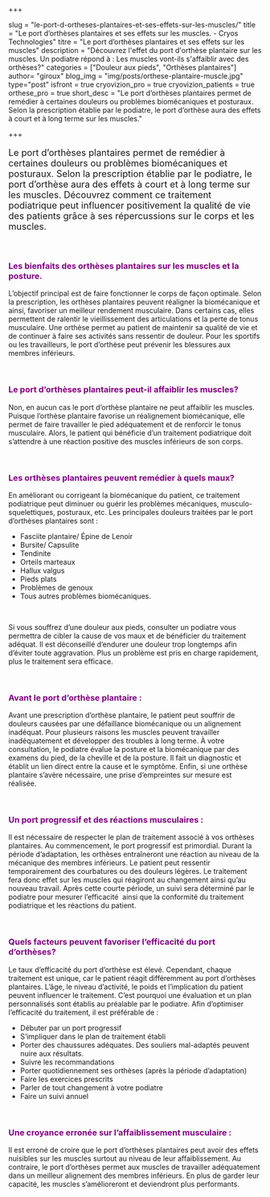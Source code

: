 +++

slug = "le-port-d-ortheses-plantaires-et-ses-effets-sur-les-muscles/"
title = "Le port d’orthèses plantaires et ses effets sur les muscles. - Cryos Technologies"
titre = "Le port d’orthèses plantaires et ses effets sur les muscles"
description = "Découvrez l'effet du port d'orthèse plantaire sur les muscles. Un podiatre répond à : Les muscles vont-ils s'affaiblir avec des orthèses?"
categories = ["Douleur aux pieds", "Orthèses plantaires"]
author= "giroux"
blog_img = "img/posts/orthese-plantaire-muscle.jpg"
type="post"
isfront = true
cryovizion_pro = true
cryovizion_patients = true
orthese_pro = true
short_desc = "Le port d’orthèses plantaires permet de remédier à certaines douleurs ou problèmes biomécaniques et posturaux. Selon la prescription établie par le podiatre, le port d’orthèse aura des effets à court et à long terme sur les muscles."

+++

<p style="font-size: 18px;">Le port d’orthèses plantaires permet de remédier à certaines douleurs ou problèmes biomécaniques et posturaux. Selon la prescription établie par le podiatre, le port d’orthèse aura des effets à court et à long terme sur les muscles. Découvrez comment ce traitement podiatrique peut influencer positivement la qualité de vie des patients grâce à ses répercussions sur le corps et les muscles.</p>
&nbsp;
<h3 style="color: #800080;">Les bienfaits des orthèses plantaires sur les muscles et la posture.</h3>
L’objectif principal est de faire fonctionner le corps de façon optimale. Selon la prescription, les orthèses plantaires peuvent réaligner la biomécanique et ainsi, favoriser un meilleur rendement musculaire. Dans certains cas, elles permettent de ralentir le vieillissement des articulations et la perte de tonus musculaire. Une orthèse permet au patient de maintenir sa qualité de vie et de continuer à faire ses activités sans ressentir de douleur. Pour les sportifs ou les travailleurs, le port d’orthèse peut prévenir les blessures aux membres inférieurs.

&nbsp;
<h3 style="color: #800080;">Le port d’orthèses plantaires peut-il affaiblir les muscles?</h3>
Non, en aucun cas le port d’orthèse plantaire ne peut affaiblir les muscles. Puisque l’orthèse plantaire favorise un réalignement biomécanique, elle permet de faire travailler le pied adéquatement et de renforcir le tonus musculaire. Alors, le patient qui bénéficie d’un traitement podiatrique doit s’attendre à une réaction positive des muscles inférieurs de son corps.

&nbsp;
<h3 style="color: #800080;">Les orthèses plantaires peuvent remédier à quels maux?</h3>
En améliorant ou corrigeant la biomécanique du patient, ce traitement podiatrique peut diminuer ou guérir les problèmes mécaniques, musculo-squelettiques, posturaux, etc. Les principales douleurs traitées par le port d’orthèses plantaires sont :
<ul>
	<li>Fasciite plantaire/ Épine de Lenoir</li>
	<li>Bursite/ Capsulite</li>
	<li>Tendinite</li>
	<li>Orteils marteaux</li>
	<li>Hallux valgus</li>
	<li>Pieds plats</li>
	<li>Problèmes de genoux</li>
	<li>Tous autres problèmes biomécaniques.</li>
</ul>
&nbsp;

Si vous souffrez d’une douleur aux pieds, consulter un podiatre vous permettra de cibler la cause de vos maux et de bénéficier du traitement adéquat. Il est déconseillé d’endurer une douleur trop longtemps afin d’éviter toute aggravation. Plus un problème est pris en charge rapidement, plus le traitement sera efficace.

&nbsp;
<h3 style="color: #800080;">Avant le port d’orthèse plantaire :</h3>
Avant une prescription d’orthèse plantaire, le patient peut souffrir de douleurs causées par une défaillance biomécanique ou un alignement inadéquat. Pour plusieurs raisons les muscles peuvent travailler inadéquatement et développer des troubles à long terme. À votre consultation, le podiatre évalue la posture et la biomécanique par des examens du pied, de la cheville et de la posture. Il fait un diagnostic et établit un lien direct entre la cause et le symptôme. Enfin, si une orthèse plantaire s’avère nécessaire, une prise d’empreintes sur mesure est réalisée.

&nbsp;
<h3 style="color: #800080;">Un port progressif et des réactions musculaires :</h3>
Il est nécessaire de respecter le plan de traitement associé à vos orthèses plantaires. Au commencement, le port progressif est primordial. Durant la période d’adaptation, les orthèses entraîneront une réaction au niveau de la mécanique des membres inférieurs. Le patient peut ressentir temporairement des courbatures ou des douleurs légères. Le traitement fera donc effet sur les muscles qui réagiront au changement ainsi qu’au nouveau travail. Après cette courte période, un suivi sera déterminé par le podiatre pour mesurer l’efficacité  ainsi que la conformité du traitement podiatrique et les réactions du patient.

&nbsp;
<h3 style="color: #800080;">Quels facteurs peuvent favoriser l’efficacité du port d’orthèses?</h3>
Le taux d’efficacité du port d’orthèse est élevé. Cependant, chaque traitement est unique, car le patient réagit différemment au port d’orthèses plantaires. L’âge, le niveau d’activité, le poids et l’implication du patient peuvent influencer le traitement. C’est pourquoi une évaluation et un plan personnalisés sont établis au préalable par le podiatre. Afin d’optimiser l’efficacité du traitement, il est préférable de :
<ul>
	<li>Débuter par un port progressif</li>
	<li>S’impliquer dans le plan de traitement établi</li>
	<li>Porter des chaussures adéquates. Des souliers mal-adaptés peuvent nuire aux résultats.</li>
	<li>Suivre les recommandations</li>
	<li>Porter quotidiennement ses orthèses (après la période d’adaptation)</li>
	<li>Faire les exercices prescrits</li>
	<li>Parler de tout changement à votre podiatre</li>
	<li>Faire un suivi annuel</li>
</ul>
&nbsp;
<h3 style="color: #800080;">Une croyance erronée sur l’affaiblissement musculaire :</h3>
Il est erroné de croire que le port d’orthèses plantaires peut avoir des effets nuisibles sur les muscles surtout au niveau de leur affaiblissement. Au contraire, le port d’orthèses permet aux muscles de travailler adéquatement dans un meilleur alignement des membres inférieurs. En plus de garder leur capacité, les muscles s’amélioreront et deviendront plus performants.